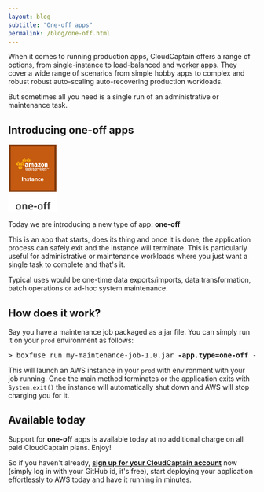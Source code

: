 ```yaml
---
layout: blog
subtitle: "One-off apps"
permalink: /blog/one-off.html
---
```

When it comes to running production apps, CloudCaptain offers a range of options, from single-instance to load-balanced and
[worker](/blog/worker) apps. They cover a wide range of scenarios from simple hobby apps to complex and robust
robust auto-scaling auto-recovering production workloads.

But sometimes all you need is a single run of an administrative or maintenance task.

## Introducing one-off apps

![one-off app](/assets/posts/one-off/one-off.png)

Today we are introducing a new type of app: **one-off**

This is an app that starts, does its thing and once it is done, the application process can safely exit and the instance
will terminate. This is particularly useful for administrative or maintenance workloads where you just want a single
task to complete and that's it.

Typical uses would be one-time data exports/imports, data transformation, batch operations or ad-hoc system maintenance.

## How does it work?

Say you have a maintenance job packaged as a jar file. You can simply run it on your `prod` environment as follows:

<pre class="console"><span>&gt;</span> boxfuse run my-maintenance-job-1.0.jar <strong>-app.type=one-off</strong> -env=prod</pre>

This will launch an AWS instance in your `prod` with environment with your job running. Once the main method terminates
or the application exits with `System.exit()` the instance will automatically shut down and AWS will stop charging you
for it. 

## Available today

Support for **one-off** apps is available today at no additional charge on all paid CloudCaptain plans. Enjoy!

So if you haven't already,
[**sign up for your CloudCaptain account**](https://console.cloudcaptain.sh) now (simply log in with your GitHub id, it's free),
start deploying your application effortlessly to AWS today and have it running in minutes.